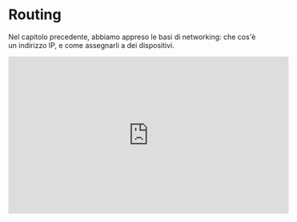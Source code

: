 # Routing

Nel capitolo precedente, abbiamo appreso le basi di networking: che cos'è un indirizzo IP, e come assegnarli a dei dispositivi.

<iframe width="560" height="315" src="https://www.youtube.com/embed/rYodcvhh7b8" frameborder="0" allow="accelerometer; autoplay; encrypted-media; gyroscope; picture-in-picture" allowfullscreen></iframe>
